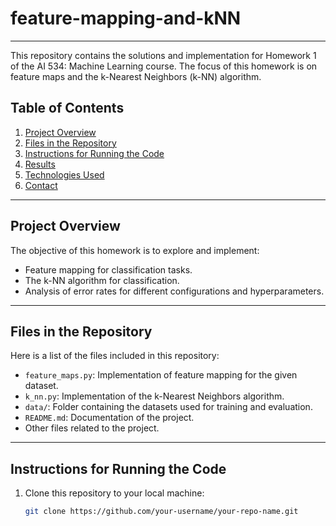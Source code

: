 # feature-mapping-and-kNN
---

This repository contains the solutions and implementation for Homework 1 of the AI 534: Machine Learning course. The focus of this homework is on feature maps and the k-Nearest Neighbors (k-NN) algorithm.

## Table of Contents
1. [Project Overview](#project-overview)
2. [Files in the Repository](#files-in-the-repository)
3. [Instructions for Running the Code](#instructions-for-running-the-code)
4. [Results](#results)
5. [Technologies Used](#technologies-used)
6. [Contact](#contact)

---

## Project Overview
The objective of this homework is to explore and implement:
- Feature mapping for classification tasks.
- The k-NN algorithm for classification.
- Analysis of error rates for different configurations and hyperparameters.

---

## Files in the Repository
Here is a list of the files included in this repository:
- `feature_maps.py`: Implementation of feature mapping for the given dataset.
- `k_nn.py`: Implementation of the k-Nearest Neighbors algorithm.
- `data/`: Folder containing the datasets used for training and evaluation.
- `README.md`: Documentation of the project.
- Other files related to the project.

---

## Instructions for Running the Code
1. Clone this repository to your local machine:
   ```bash
   git clone https://github.com/your-username/your-repo-name.git
